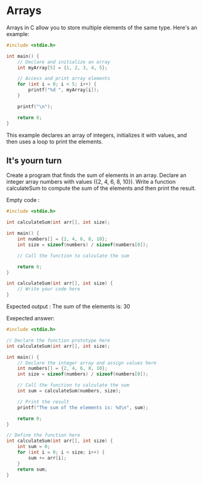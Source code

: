 # Arrays

Arrays in C allow you to store multiple elements of the same type. Here's an example:

```c
#include <stdio.h>

int main() {
    // Declare and initialize an array
    int myArray[5] = {1, 2, 3, 4, 5};

    // Access and print array elements
    for (int i = 0; i < 5; i++) {
        printf("%d ", myArray[i]);
    }

    printf("\n");

    return 0;
}
```

This example declares an array of integers, initializes it with values, and then uses a loop to print the elements.

## It's yourn turn

Create a program that finds the sum of elements in an array. Declare an integer array numbers with values ({2, 4, 6, 8, 10}). Write a function calculateSum to compute the sum of the elements and then print the result.

Empty code : 
```c
#include <stdio.h>

int calculateSum(int arr[], int size);

int main() {
    int numbers[] = {2, 4, 6, 8, 10};
    int size = sizeof(numbers) / sizeof(numbers[0]);

    // Call the function to calculate the sum

    return 0;
}

int calculateSum(int arr[], int size) {
    // Write your code here
}
```

Expected output : 
The sum of the elements is: 30

Exepected answer: 
```c
#include <stdio.h>

// Declare the function prototype here
int calculateSum(int arr[], int size);

int main() {
    // Declare the integer array and assign values here
    int numbers[] = {2, 4, 6, 8, 10};
    int size = sizeof(numbers) / sizeof(numbers[0]);

    // Call the function to calculate the sum
    int sum = calculateSum(numbers, size);

    // Print the result
    printf("The sum of the elements is: %d\n", sum);

    return 0;
}

// Define the function here
int calculateSum(int arr[], int size) {
    int sum = 0;
    for (int i = 0; i < size; i++) {
        sum += arr[i];
    }
    return sum;
}
```